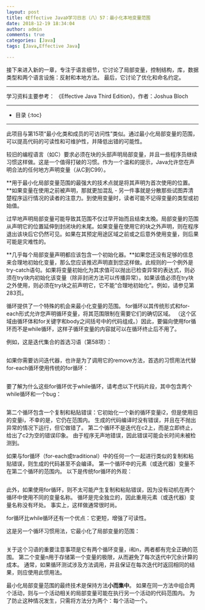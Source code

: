 ```yaml
---
layout: post
title: 《Effective Java》学习日志（八）57：最小化本地变量范围
date: 2018-12-19 18:34:04
author: admin
comments: true
categories: [Java]
tags: [Java,Effective Java]

---
```


接下来进入新的一章，专注于语言细节，它讨论了局部变量，控制结构，库，数据类型和两个语言设施：反射和本地方法。 最后，它讨论了优化和命名约定。

<!-- more -->

------

学习资料主要参考： 《Effective Java Third Edition》，作者：Joshua Bloch

------




* 目录
{:toc}
------

此项目与第15项“最小化类和成员的可访问性”类似。通过最小化局部变量的范围，可以提高代码的可读性和可维护性，并降低出错的可能性。

较旧的编程语言（如C）要求必须在块的头部声明局部变量，并且一些程序员继续习惯这样做。这是一个值得打破的习惯。作为一个温和的提示，Java允许您在声明合法的任何地方声明变量（从C到C99）。

**用于最小化局部变量范围的最强大的技术点就是将其声明为首次使用的位置。**如果变量在使用之前被声明，那就更加混乱 - 另一件事就是分散那些试图弄清楚程序运行情况的读者的注意力。到使用变量时，读者可能不记得变量的类型或初始值。

过早地声明局部变量可能导致其范围不仅过早开始而且结束太晚。局部变量的范围从声明它的位置延伸到封闭块的末尾。如果变量在使用它的块之外声明，则在程序退出该块后它仍然可见。如果在其预定用途区域之前或之后意外使用变量，则后果可能是灾难性的。

**几乎每个局部变量声明都应该包含一个初始化器。**如果您还没有足够的信息来合理地初始化变量，那么您应该推迟声明直到您这样做。此规则的一个例外是try-catch语句。如果将变量初始化为其求值可以抛出已检查异常的表达式，则必须在try块内初始化该变量（除非封闭方法可以传播异常）。如果该值必须在try块之外使用，则必须在try块之前声明它，它不能“合理地初始化”。例如，请参见第283页。

循环提供了一个特殊的机会来最小化变量的范围。 for循环以其传统形式和for-each形式允许您声明循环变量，将其范围限制在需要它们的确切区域。 （这个区域由循环体和for关键字和body之间括号中的代码组成。）因此，要偏向使用for循环而不是while循环，这样子循环变量的内容就可以在循环终止后不用了。

例如，这是迭代集合的首选习语（第58项）：

```java

```

如果你需要访问迭代器，也许是为了调用它的remove方法，首选的习惯用法代替for-each循环使用传统的for循环：

```java

```

要了解为什么这些for循环优于while循环，请考虑以下代码片段，其中包含两个while循环和一个bug：

```java

```

第二个循环包含一个复制和粘贴错误：它初始化一个新的循环变量i2，但是使用旧的变量i，不幸的是，它仍在范围内。 生成的代码编译时没有错误，并且在不抛出异常的情况下运行，但它做错了。 第二个循环不是迭代在c2上，而是立即终止，给出了c2为空的错误印象。 由于程序无声地错误，因此错误可能会长时间未被检测到。

如果与for循环（for-each或traditional）中的任何一个一起进行类似的复制和粘贴错误，则生成的代码甚至不会编译。 第一个循环中的元素（或迭代器）变量不在第二个循环的范围内。 以下是传统for循环的外观：

```java

```

此外，如果使用for循环，则不太可能产生复制和粘贴错误，因为没有动机在两个循环中使用不同的变量名称。 循环是完全独立的，因此重用元素（或迭代器）变量名称没有坏处。 事实上，这样做通常很时尚。 

for循环比while循环还有一个优点：它更短，增强了可读性。 

这是另一个循环习惯用法，它最小化了局部变量的范围：

```java

```

关于这个习语的重要注意事项是它有两个循环变量，i和n，两者都有完全正确的范围。 第二个变量n用于存储第一个变量的极限，从而避免了每次迭代中冗余计算的成本。 通常，如果循环测试涉及方法调用，并且保证在每次迭代时返回相同的结果，则应使用此惯用法。

最小化局部变量范围的最终技术是保持方法**小而集中**。 如果在同一方法中组合两个活动，则与一个活动相关的局部变量可能在执行另一个活动的代码范围内。 为了防止这种情况发生，只需将方法分为两个：每个活动一个。